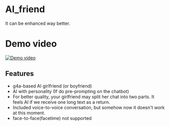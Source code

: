 # AI_friend

It can be enhanced way better. 


# Demo video

[![Demo video](https://raw.githubusercontent.com/axion66/AI_girlfriend_chatbot/main/demo_chat.png)](https://raw.githubusercontent.com/axion66/AI_girlfriend_chatbot/main/readme_asset/demo.mov)



## Features
- g4a-based AI girlfriend (or boyfriend)
- AI with personality (If do pre-prompting on the chatbot)
- For better quality, your girlfriend may split her chat into two parts. It feels AI if we receive one long text as a return.
- Included voice-to-voice conversation, but somehow now it doesn't work at this moment.
- face-to-face(facetime) not supported
